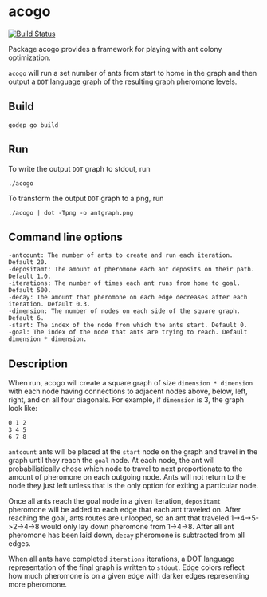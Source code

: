 # acogo

[![Build Status](https://travis-ci.org/jsolmon/acogo.png?branch=master)](https://travis-ci.org/jsolmon/acogo)

Package acogo provides a framework for playing with ant colony optimization.

`acogo` will run a set number of ants from start to home in the graph and then
output a `DOT` language graph of the resulting graph pheromone levels.

Build
-----
    godep go build

Run
---
To write the output `DOT` graph to stdout, run

    ./acogo

To transform the output `DOT` graph to a png, run

    ./acogo | dot -Tpng -o antgraph.png


Command line options
---

	-antcount: The number of ants to create and run each iteration. Default 20.
	-depositamt: The amount of pheromone each ant deposits on their path. Default 1.0.
	-iterations: The number of times each ant runs from home to goal. Default 500.
	-decay: The amount that pheromone on each edge decreases after each iteration. Default 0.3.
	-dimension: The number of nodes on each side of the square graph. Default 6.
	-start: The index of the node from which the ants start. Default 0.
	-goal: The index of the node that ants are trying to reach. Default dimension * dimension.

Description
-----------

When run, acogo will create a square graph of size `dimension * dimension` with each
node having connections to adjacent nodes above, below, left, right, and on all
four diagonals. For example, if `dimension` is 3, the graph look like:

	0 1 2
	3 4 5
	6 7 8

`antcount` ants will be placed at the `start` node on the graph and travel in the graph
until they reach the `goal` node. At each node, the ant will probabilistically chose
which node to travel to next proportionate to the amount of pheromone on each
outgoing node. Ants will not return to the node they just left unless that is the
only option for exiting a particular node.

Once all ants reach the goal node in a given iteration, `depositamt` pheromone will
be added to each edge that each ant traveled on. After reaching the goal, ants
routes are unlooped, so an ant that traveled 1->4->5->2->4->8 would only lay down
pheromone from 1->4->8. After all ant pheromone has been laid down, `decay` pheromone
is subtracted from all edges.

When all ants have completed `iterations` iterations, a DOT language representation
of the final graph is written to `stdout`. Edge colors reflect how much pheromone
is on a given edge with darker edges representing more pheromone.
